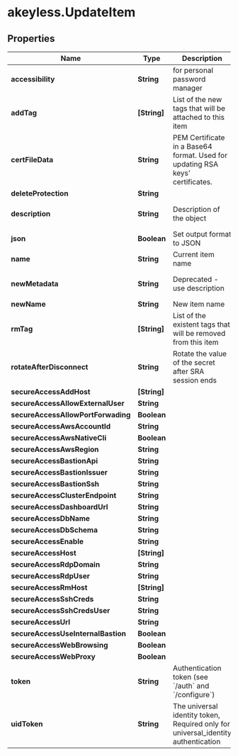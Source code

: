 # akeyless.UpdateItem

## Properties

Name | Type | Description | Notes
------------ | ------------- | ------------- | -------------
**accessibility** | **String** | for personal password manager | [optional] [default to &#39;regular&#39;]
**addTag** | **[String]** | List of the new tags that will be attached to this item | [optional] 
**certFileData** | **String** | PEM Certificate in a Base64 format. Used for updating RSA keys&#39; certificates. | [optional] 
**deleteProtection** | **String** |  | [optional] 
**description** | **String** | Description of the object | [optional] [default to &#39;default_metadata&#39;]
**json** | **Boolean** | Set output format to JSON | [optional] 
**name** | **String** | Current item name | 
**newMetadata** | **String** | Deprecated - use description | [optional] [default to &#39;default_metadata&#39;]
**newName** | **String** | New item name | [optional] 
**rmTag** | **[String]** | List of the existent tags that will be removed from this item | [optional] 
**rotateAfterDisconnect** | **String** | Rotate the value of the secret after SRA session ends | [optional] [default to &#39;false&#39;]
**secureAccessAddHost** | **[String]** |  | [optional] 
**secureAccessAllowExternalUser** | **String** |  | [optional] 
**secureAccessAllowPortForwading** | **Boolean** |  | [optional] 
**secureAccessAwsAccountId** | **String** |  | [optional] 
**secureAccessAwsNativeCli** | **Boolean** |  | [optional] 
**secureAccessAwsRegion** | **String** |  | [optional] 
**secureAccessBastionApi** | **String** |  | [optional] 
**secureAccessBastionIssuer** | **String** |  | [optional] 
**secureAccessBastionSsh** | **String** |  | [optional] 
**secureAccessClusterEndpoint** | **String** |  | [optional] 
**secureAccessDashboardUrl** | **String** |  | [optional] 
**secureAccessDbName** | **String** |  | [optional] 
**secureAccessDbSchema** | **String** |  | [optional] 
**secureAccessEnable** | **String** |  | [optional] 
**secureAccessHost** | **[String]** |  | [optional] 
**secureAccessRdpDomain** | **String** |  | [optional] 
**secureAccessRdpUser** | **String** |  | [optional] 
**secureAccessRmHost** | **[String]** |  | [optional] 
**secureAccessSshCreds** | **String** |  | [optional] 
**secureAccessSshCredsUser** | **String** |  | [optional] 
**secureAccessUrl** | **String** |  | [optional] 
**secureAccessUseInternalBastion** | **Boolean** |  | [optional] 
**secureAccessWebBrowsing** | **Boolean** |  | [optional] 
**secureAccessWebProxy** | **Boolean** |  | [optional] 
**token** | **String** | Authentication token (see &#x60;/auth&#x60; and &#x60;/configure&#x60;) | [optional] 
**uidToken** | **String** | The universal identity token, Required only for universal_identity authentication | [optional] 


